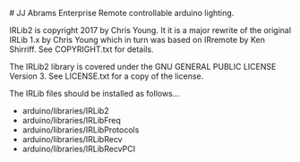 
﻿# JJ Abrams Enterprise Remote controllable arduino lighting.


IRLib2 is copyright 2017 by Chris Young. It it is a major rewrite of the original IRLib 1.x by Chris Young which in turn was based on IRremote by Ken Shirriff. See COPYRIGHT.txt for details.

The IRLib2 library is covered under the GNU GENERAL PUBLIC LICENSE Version 3. See LICENSE.txt for a copy of the license.

The IRLib files should be installed as follows…

* arduino/libraries/IRLib2
* arduino/libraries/IRLibFreq
* arduino/libraries/IRLibProtocols
* arduino/libraries/IRLibRecv
* arduino/libraries/IRLibRecvPCI
